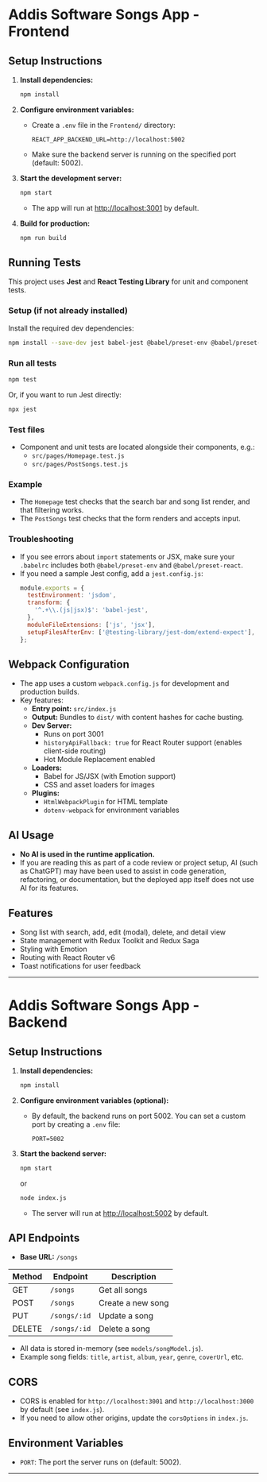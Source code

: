 # Addis Software Songs App - Frontend

## Setup Instructions

1. **Install dependencies:**
   ```bash
   npm install
   ```

2. **Configure environment variables:**
   - Create a `.env` file in the `Frontend/` directory:
     ```env
     REACT_APP_BACKEND_URL=http://localhost:5002
     ```
   - Make sure the backend server is running on the specified port (default: 5002).

3. **Start the development server:**
   ```bash
   npm start
   ```
   - The app will run at [http://localhost:3001](http://localhost:3001) by default.

4. **Build for production:**
   ```bash
   npm run build
   ```

## Running Tests

This project uses **Jest** and **React Testing Library** for unit and component tests.

### Setup (if not already installed)

Install the required dev dependencies:
```bash
npm install --save-dev jest babel-jest @babel/preset-env @babel/preset-react @testing-library/react @testing-library/jest-dom
```

### Run all tests
```bash
npm test
```
Or, if you want to run Jest directly:
```bash
npx jest
```

### Test files
- Component and unit tests are located alongside their components, e.g.:
  - `src/pages/Homepage.test.js`
  - `src/pages/PostSongs.test.js`

### Example
- The `Homepage` test checks that the search bar and song list render, and that filtering works.
- The `PostSongs` test checks that the form renders and accepts input.

### Troubleshooting
- If you see errors about `import` statements or JSX, make sure your `.babelrc` includes both `@babel/preset-env` and `@babel/preset-react`.
- If you need a sample Jest config, add a `jest.config.js`:
  ```js
  module.exports = {
    testEnvironment: 'jsdom',
    transform: {
      '^.+\\.(js|jsx)$': 'babel-jest',
    },
    moduleFileExtensions: ['js', 'jsx'],
    setupFilesAfterEnv: ['@testing-library/jest-dom/extend-expect'],
  };
  ```

## Webpack Configuration
- The app uses a custom `webpack.config.js` for development and production builds.
- Key features:
  - **Entry point:** `src/index.js`
  - **Output:** Bundles to `dist/` with content hashes for cache busting.
  - **Dev Server:**
    - Runs on port 3001
    - `historyApiFallback: true` for React Router support (enables client-side routing)
    - Hot Module Replacement enabled
  - **Loaders:**
    - Babel for JS/JSX (with Emotion support)
    - CSS and asset loaders for images
  - **Plugins:**
    - `HtmlWebpackPlugin` for HTML template
    - `dotenv-webpack` for environment variables

## AI Usage
- **No AI is used in the runtime application.**
- If you are reading this as part of a code review or project setup, AI (such as ChatGPT) may have been used to assist in code generation, refactoring, or documentation, but the deployed app itself does not use AI for its features.

## Features
- Song list with search, add, edit (modal), delete, and detail view
- State management with Redux Toolkit and Redux Saga
- Styling with Emotion
- Routing with React Router v6
- Toast notifications for user feedback

---

# Addis Software Songs App - Backend

## Setup Instructions

1. **Install dependencies:**
   ```bash
   npm install
   ```

2. **Configure environment variables (optional):**
   - By default, the backend runs on port 5002. You can set a custom port by creating a `.env` file:
     ```env
     PORT=5002
     ```

3. **Start the backend server:**
   ```bash
   npm start
   ```
   or
   ```bash
   node index.js
   ```
   - The server will run at [http://localhost:5002](http://localhost:5002) by default.

## API Endpoints

- **Base URL:** `/songs`

| Method | Endpoint         | Description           |
|--------|------------------|----------------------|
| GET    | `/songs`         | Get all songs        |
| POST   | `/songs`         | Create a new song    |
| PUT    | `/songs/:id`     | Update a song        |
| DELETE | `/songs/:id`     | Delete a song        |

- All data is stored in-memory (see `models/songModel.js`).
- Example song fields: `title`, `artist`, `album`, `year`, `genre`, `coverUrl`, etc.

## CORS
- CORS is enabled for `http://localhost:3001` and `http://localhost:3000` by default (see `index.js`).
- If you need to allow other origins, update the `corsOptions` in `index.js`.

## Environment Variables
- `PORT`: The port the server runs on (default: 5002).

---
